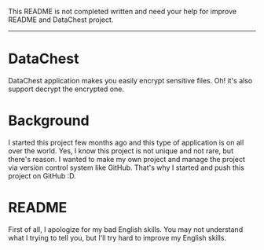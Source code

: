 This README is not completed written and need your help for improve README and DataChest project.

---
DataChest
=
DataChest application makes you easily encrypt sensitive files. Oh! it's also support decrypt the encrypted one.



Background
=
I started this project few months ago and this type of application is on all over the world.
Yes, I know this project is not unique and not rare, but there's reason. I wanted to make my own project and manage the project via version control system like GitHub. That's why I started and push this project on GitHub :D.


README
=
First of all, I apologize for my bad English skills.
You may not understand what I trying to tell you, but I'll try hard to improve my English skills.
